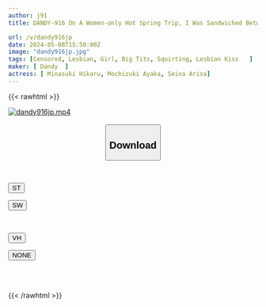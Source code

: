 ```yaml
---
author: j91
title: DANDY-916 On A Women-only Hot Spring Trip, I Was Sandwiched Between My Mother's Two Big-breasted Mom Friends And Got Fucked.

url: /v/dandy916jp
date: 2024-05-08T15:50:00Z
image: "dandy916jp.jpg"
tags: [Censored, Lesbian, Girl, Big Tits, Squirting, Lesbian Kiss	]
maker: [ Dandy  ]
actress: [ Minasuki Hikaru, Mochizuki Ayaka, Seina Arisa]
---
```



{{< rawhtml >}}

<div class="video" data-videoid="Rp6pYG9wQRFd3Ly">
    <a href="javascript:;">
        <img src="/v/dandy916jp/dandy916jp.jpg" width="WIDTH" height="HEIGHT" alt="dandy916jp.mp4" loading="lazy">
    </a>
</div>

<script type="text/javascript" src="https://j91.asia/asset/on-demand-st.js"></script>

<br>
  <link rel="stylesheet" href="https://j91.asia/asset/bs5.css">
  
  <center>
  <button class="btn btn-primary" type="button" data-bs-toggle="collapse" data-bs-target=".multi-collapse" aria-expanded="false" aria-controls="multiCollapseExample1 multiCollapseExample2"><h2>Download</h2></button></center>
</p>
<div class="row">
  <div class="col">
    <div class="collapse multi-collapse" id="multiCollapseExample1">
      <div class="card card-body">
	      	      <br>
<div class="buttons">  
<p><a href="https://streamtape.to/v/Rp6pYG9wQRFd3Ly" target="_blank"><button class="btn-hover color-3"><i class="fa fa-download"></i> ST</button></a></p>
<p><a href="https://asnwish.com/929bn7649ry7" target="_blank"><button class="btn-hover color-2"><i class="fa fa-download"></i> SW</button></a></p></div>
    </div>
  </div>
</div>
  <div class="col">
    <div class="collapse multi-collapse" id="multiCollapseExample2">
      <div class="card card-body">
	      <br>
<div class="buttons">
<p><a href="https://vidhidevip.com/file/eid5ihhiyi3y"><button class="btn-hover color-8"><i class="fa fa-download"></i> VH</button></a></p>
<p><a href="javascript:;"><button class="btn-hover color-9"><i class="fa fa-download"></i> NONE</button></a></p></div>
<br><br>
      </div>
    </div>
  </div>
</div>

{{< /rawhtml >}}